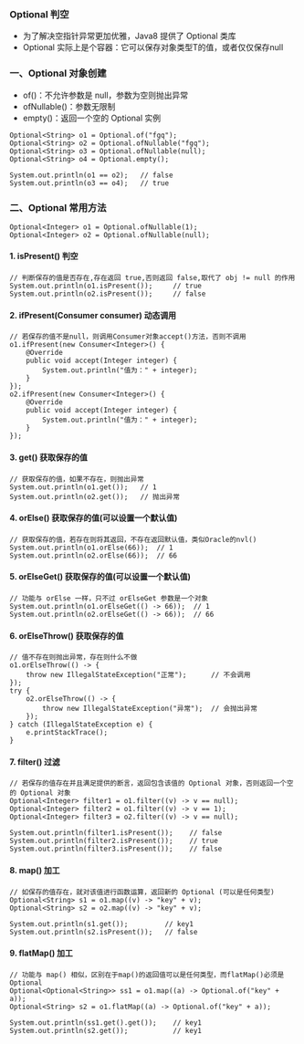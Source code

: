 ### Optional 判空
* 为了解决空指针异常更加优雅，Java8 提供了 Optional 类库
* Optional 实际上是个容器：它可以保存对象类型T的值，或者仅仅保存null


### 一、Optional 对象创建
* of()：不允许参数是 null，参数为空则抛出异常
* ofNullable()：参数无限制
* empty()：返回一个空的 Optional 实例

```
Optional<String> o1 = Optional.of("fgq");
Optional<String> o2 = Optional.ofNullable("fgq");
Optional<String> o3 = Optional.ofNullable(null);
Optional<String> o4 = Optional.empty();

System.out.println(o1 == o2);   // false
System.out.println(o3 == o4);   // true
```


### 二、Optional 常用方法
```
Optional<Integer> o1 = Optional.ofNullable(1);
Optional<Integer> o2 = Optional.ofNullable(null);
```

#### 1. isPresent() 判空
```
// 判断保存的值是否存在,存在返回 true,否则返回 false,取代了 obj != null 的作用
System.out.println(o1.isPresent());     // true
System.out.println(o2.isPresent());     // false
```

#### 2. ifPresent(Consumer consumer)  动态调用
```
// 若保存的值不是null，则调用Consumer对象accept()方法，否则不调用
o1.ifPresent(new Consumer<Integer>() {
    @Override
    public void accept(Integer integer) {
        System.out.println("值为：" + integer);
    }
});
o2.ifPresent(new Consumer<Integer>() {
    @Override
    public void accept(Integer integer) {
        System.out.println("值为：" + integer);
    }
});
```


#### 3. get()  获取保存的值
```
// 获取保存的值，如果不存在，则抛出异常
System.out.println(o1.get());   // 1
System.out.println(o2.get());   // 抛出异常
```

#### 4. orElse()  获取保存的值(可以设置一个默认值)
```
// 获取保存的值，若存在则将其返回，不存在返回默认值，类似Oracle的nvl()
System.out.println(o1.orElse(66));  // 1
System.out.println(o2.orElse(66));  // 66
```

#### 5. orElseGet() 获取保存的值(可以设置一个默认值)
```
// 功能与 orElse 一样，只不过 orElseGet 参数是一个对象
System.out.println(o1.orElseGet(() -> 66));  // 1
System.out.println(o2.orElseGet(() -> 66));  // 66
```

#### 6. orElseThrow() 获取保存的值
```
// 值不存在则抛出异常，存在则什么不做
o1.orElseThrow(() -> {
    throw new IllegalStateException("正常");      // 不会调用
});
try {
    o2.orElseThrow(() -> {
        throw new IllegalStateException("异常");  // 会抛出异常
    });
} catch (IllegalStateException e) {
    e.printStackTrace();
}
```


#### 7. filter() 过滤
```
// 若保存的值存在并且满足提供的断言，返回包含该值的 Optional 对象，否则返回一个空的 Optional 对象
Optional<Integer> filter1 = o1.filter((v) -> v == null);
Optional<Integer> filter2 = o1.filter((v) -> v == 1);
Optional<Integer> filter3 = o2.filter((v) -> v == null);

System.out.println(filter1.isPresent());    // false
System.out.println(filter2.isPresent());    // true
System.out.println(filter3.isPresent());    // false
```


#### 8. map() 加工
```
// 如保存的值存在，就对该值进行函数运算，返回新的 Optional (可以是任何类型)
Optional<String> s1 = o1.map((v) -> "key" + v);
Optional<String> s2 = o2.map((v) -> "key" + v);

System.out.println(s1.get());         // key1
System.out.println(s2.isPresent());   // false
```


#### 9. flatMap() 加工
```
// 功能与 map() 相似，区别在于map()的返回值可以是任何类型，而flatMap()必须是 Optional
Optional<Optional<String>> ss1 = o1.map((a) -> Optional.of("key" + a));
Optional<String> s2 = o1.flatMap((a) -> Optional.of("key" + a));

System.out.println(ss1.get().get());    // key1
System.out.println(s2.get());           // key1
```
